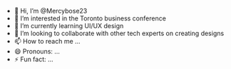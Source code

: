 - 👋 Hi, I’m @Mercybose23
- 👀 I’m interested in the Toronto business conference 
- 🌱 I’m currently learning UI/UX design 
- 💞️ I’m looking to collaborate with other tech experts on creating designs
- 📫 How to reach me ...
- 😄 Pronouns: ...
- ⚡ Fun fact: ...

<!---
Mercybose23/Mercybose23 is a ✨ special ✨ repository because its `README.md` (this file) appears on your GitHub profile.
You can click the Preview link to take a look at your changes.
--->
